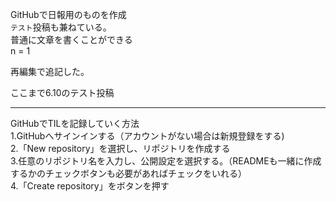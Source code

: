GitHubで日報用のものを作成<br>
`テスト`投稿も兼ねている。<br>
普通に文章を書くことができる<br>
n = 1

再編集で追記した。<br>

ここまで6.10のテスト投稿
***

GitHubでTILを記録していく方法<br>
1.GitHubへサインインする（アカウントがない場合は新規登録をする)<br>
2.「New repository」を選択し、リポジトリを作成する<br>
3.任意のリポジトリ名を入力し、公開設定を選択する。（READMEも一緒に作成するかのチェックボタンも必要があればチェックをいれる） <br>
4.「Create repository」をボタンを押す<br>

